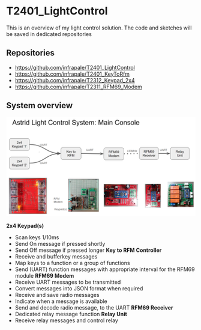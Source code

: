 # T2401_LightControl
This is an overview of my light control solution. The code and sketches will be saved in dedicated repositories
## Repositories
* https://github.com/infrapale/T2401_LightControl
* https://github.com/infrapale/T2401_KeyToRfm
* https://github.com/infrapale/T2312_Keypad_2x4
* https://github.com/infrapale/T2311_RFM69_Modem

## System overview

![overview pic](/images/Overview_1.png)

**2x4 Keypad(s)**
* Scan keys 1/10ms
* Send On message if pressed shortly 
* Send Off message if pressed longer
**Key to RFM Controller**
* Receive and bufferkey messages 
* Map keys to a function or a group of functions
* Send (UART) function messages with appropriate interval for the RFM69 module
**RFM69 Modem**
* Receive UART messages to be transmitted 
* Convert messages into JSON format when required
* Receive and save radio messages 
* Indicate when a message is available
* Send and decode radio message, to the UART
**RFM69 Receiver**
* Dedicated relay message function
**Relay Unit** 
* Receive relay messages and control relay
